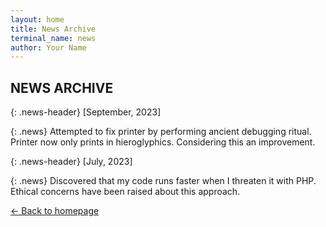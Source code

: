 ```yaml
---
layout: home
title: News Archive
terminal_name: news
author: Your Name
---
```


## NEWS ARCHIVE

{: .news-header}
[September, 2023]

{: .news}
Attempted to fix printer by performing ancient debugging ritual. Printer now only prints in hieroglyphics. Considering this an improvement.

{: .news-header}
[July, 2023]

{: .news}
Discovered that my code runs faster when I threaten it with PHP. Ethical concerns have been raised about this approach.

[← Back to homepage](/)
